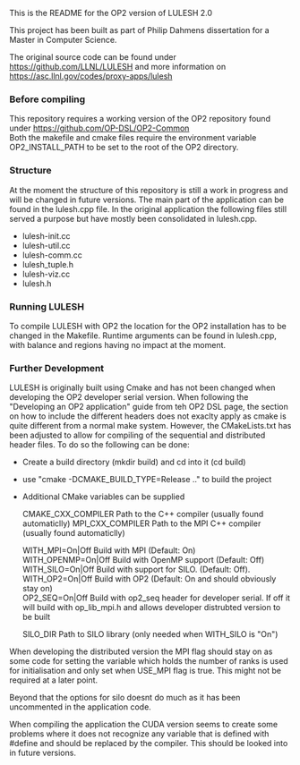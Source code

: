 This is the README for the OP2 version of LULESH 2.0

This project has been built as part of Philip Dahmens dissertation for a Master in Computer Science.

The original source code can be found under https://github.com/LLNL/LULESH and more information on https://asc.llnl.gov/codes/proxy-apps/lulesh

### Before compiling

This repository requires a working version of the OP2 repository found under https://github.com/OP-DSL/OP2-Common  
Both the makefile and cmake files require the environment variable OP2_INSTALL_PATH to be set to the root of the OP2 directory.

### Structure

At the moment the structure of this repository is still a work in progress and will be changed in future versions.
The main part of the application can be found in the lulesh.cpp file.
In the original application the following files still served a purpose but have mostly been consolidated in lulesh.cpp.

- lulesh-init.cc
- lulesh-util.cc
- lulesh-comm.cc
- lulesh_tuple.h
- lulesh-viz.cc
- lulesh.h

### Running LULESH

To compile LULESH with OP2 the location for the OP2 installation has to be changed in the Makefile.
Runtime arguments can be found in lulesh.cpp, with balance and regions having no impact at the moment.

### Further Development

LULESH is originally built using Cmake and has not been changed when developing the OP2 developer serial version. When following the "Developing an OP2 application" guide from teh OP2 DSL page, the section on how to include the different headers does not exaclty apply as cmake is quite different from a normal make system. However, the CMakeLists.txt has been adjusted to allow for compiling of the sequential and distributed header files. To do so the following can be done:

- Create a build directory (mkdir build) and cd into it (cd build)
- use "cmake -DCMAKE_BUILD_TYPE=Release .." to build the project
- Additional CMake variables can be supplied

  CMAKE_CXX_COMPILER Path to the C++ compiler (usually found automaticlly)
  MPI_CXX_COMPILER Path to the MPI C++ compiler (usually found automaticlly)

  WITH_MPI=On|Off Build with MPI (Default: On)  
  WITH_OPENMP=On|Off Build with OpenMP support (Default: Off)  
  WITH_SILO=On|Off Build with support for SILO. (Default: Off).  
  WITH_OP2=On|Off Build with OP2 (Default: On and should obviously stay on)  
  OP2_SEQ=On|Off Build with op2_seq header for developer serial. If off it will build with op_lib_mpi.h and allows developer distrubted version to be built

  SILO_DIR Path to SILO library (only needed when WITH_SILO is "On")

When developing the distributed version the MPI flag should stay on as some code for setting the variable which holds the number of ranks is used for initialisation and only set when USE_MPI flag is true. This might not be required at a later point.

Beyond that the options for silo doesnt do much as it has been uncommented in the application code.

When compiling the application the CUDA version seems to create some problems where it does not recognize any variable that is defined with #define and should be replaced by the compiler. This should be looked into in future versions.
